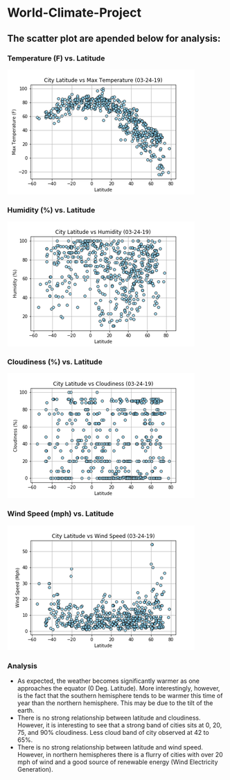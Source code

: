 # World-Climate-Project
## The scatter plot are apended below for analysis:

### Temperature (F) vs. Latitude
![GitHub Logo](https://github.com/obaid8712/World-Climate-Project/blob/master/Climate_code/image/MaxTemp.png)

### Humidity (%) vs. Latitude
![GitHub Logo](https://github.com/obaid8712/World-Climate-Project/blob/master/Climate_code/image/Humidity.png)

### Cloudiness (%) vs. Latitude
![GitHub Logo](https://github.com/obaid8712/World-Climate-Project/blob/master/Climate_code/image/Cloud.png)

### Wind Speed (mph) vs. Latitude
![GitHub Logo](https://github.com/obaid8712/World-Climate-Project/blob/master/Climate_code/image/Wind.png)

### Analysis
* As expected, the weather becomes significantly warmer as one approaches the equator (0 Deg. Latitude). More interestingly, however, is the fact that the southern hemisphere tends to be warmer this time of year than the northern hemisphere. This may be due to the tilt of the earth.
* There is no strong relationship between latitude and cloudiness. However, it is interesting to see that a strong band of cities sits at 0, 20, 75, and 90% cloudiness. Less cloud band of city observed at 42 to 65%.
* There is no strong relationship between latitude and wind speed. However, in northern hemispheres there is a flurry of cities with over 20 mph of wind and a good source of renewable energy (Wind Electricity Generation).
